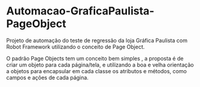 # Automacao-GraficaPaulista-PageObject

Projeto de automação do teste de regressão da loja Gráfica Paulista com Robot Framework utilizando o conceito de Page Object.

O padrão Page Objects tem um conceito bem simples , a proposta é de criar um objeto para cada página/tela, e utilizando a boa e velha orientação a objetos para encapsular em cada classe os atributos e métodos, como campos e ações de cada página.
